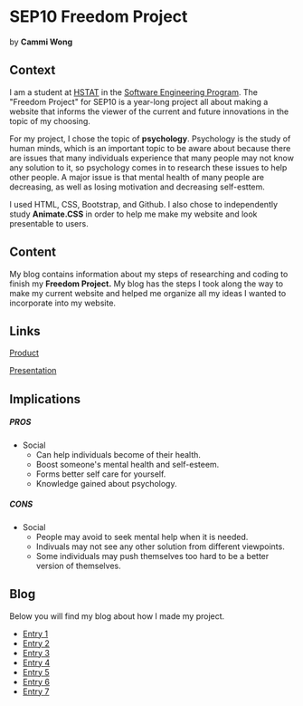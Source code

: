 # SEP10 Freedom Project
by **Cammi Wong**

## Context
I am a student at [HSTAT](https://www.hstat.org/) in the [Software Engineering Program](https://hstatsep.github.io/). The "Freedom Project" for SEP10 is a year-long project all about making a website that informs the viewer of the current and future innovations in the topic of my choosing.

For my project, I chose the topic of **psychology**. Psychology is the study of human minds, which is an important topic to be aware about because there are issues that many individuals experience that many people may not know any solution to it, so psychology comes in to research these issues to help other people. A major issue is that mental health of many people are decreasing, as well as losing motivation and decreasing self-esttem.

I used HTML, CSS, Bootstrap, and Github. I also chose to independently study **Animate.CSS** in order to help me make my website and look presentable to users.

## Content
My blog contains information about my steps of researching and coding to finish my **Freedom Project.** My blog has the steps I took along the way to make my current website and helped me organize all my ideas I wanted to incorporate into my website. 

## Links

[Product](https://cammiw4628.github.io/sep10-freedom-project/)

[Presentation](https://docs.google.com/presentation/d/12L73VpHOyYinmAZwQF8_afenQpk2v77hdC4LoMKFePA/edit?slide=id.g357ffb4221f_0_0#slide=id.g357ffb4221f_0_0)

## Implications
##### PROS
* Social
   *   Can help individuals become of their health.
   *   Boost someone's mental health and self-esteem.
   *   Forms better self care for yourself.
   *   Knowledge gained about psychology.
##### CONS
* Social
   *   People may avoid to seek mental help when it is needed.
   *   Indivuals may not see any other solution from different viewpoints.
   *   Some individuals may push themselves too hard to be a better version of themselves.

## Blog
Below you will find my blog about how I made my project.

* [Entry 1](blog/entry01.md)
* [Entry 2](blog/entry02.md)
* [Entry 3](blog/entry03.md)
* [Entry 4](blog/entry04.md)
* [Entry 5](blog/entry05.md)
* [Entry 6](blog/entry06.md)
* [Entry 7](blog/entry07.md)
